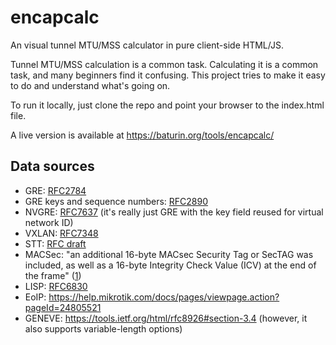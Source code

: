 encapcalc
=========

An visual tunnel MTU/MSS calculator in pure client-side HTML/JS.

Tunnel MTU/MSS calculation is a common task.
Calculating it is a common task, and many beginners find it confusing.
This project tries to make it easy to do and understand what's going on.

To run it locally, just clone the repo and point your browser to the index.html file.

A live version is available at https://baturin.org/tools/encapcalc/

## Data sources

* GRE: [RFC2784](https://tools.ietf.org/html/rfc2784)
* GRE keys and sequence numbers: [RFC2890](https://tools.ietf.org/html/rfc2890)
* NVGRE: [RFC7637](https://tools.ietf.org/html/rfc7637) (it's really just GRE with the key field reused for virtual network ID)
* VXLAN: [RFC7348](https://tools.ietf.org/html/rfc7348)
* STT: [RFC draft](https://tools.ietf.org/html/draft-davie-stt-01)
* MACSec: "an additional 16-byte MACsec Security Tag or SecTAG was included, as well as a 16-byte Integrity Check Value (ICV) at the end of the frame" ([1](https://www.cisco.com/c/en/us/products/collateral/ios-nx-os-software/identity-based-networking-services/white-paper-c11-737544.html))
* LISP: [RFC6830](https://tools.ietf.org/html/rfc6830)
* EoIP: https://help.mikrotik.com/docs/pages/viewpage.action?pageId=24805521
* GENEVE: https://tools.ietf.org/html/rfc8926#section-3.4 (however, it also supports variable-length options)

